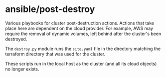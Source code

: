 # ansible/post-destroy
Various playbooks for cluster post-destruction actions.
Actions that take place here are dependent on the cloud provider.
For example, AWS may require the removal of dynamic volumes,
left behind after the cluster's been destroyed.

The `destroy.py` module runs the `site.yaml` file in the directory
matching the terraform directory that was used for the cluster.

These scripts run in the local host as the cluster
(and all its cloud objects) no longer exists.
